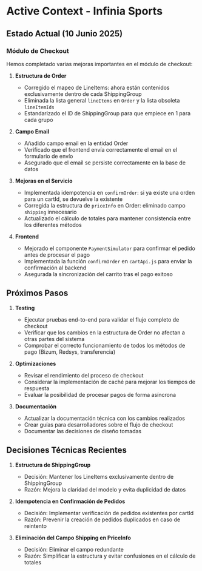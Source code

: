 # Active Context - Infinia Sports

## Estado Actual (10 Junio 2025)

### Módulo de Checkout
Hemos completado varias mejoras importantes en el módulo de checkout:

1. **Estructura de Order**
   - Corregido el mapeo de LineItems: ahora están contenidos exclusivamente dentro de cada ShippingGroup
   - Eliminada la lista general `lineItems` en `Order` y la lista obsoleta `lineItemIds`
   - Estandarizado el ID de ShippingGroup para que empiece en 1 para cada grupo

2. **Campo Email**
   - Añadido campo email en la entidad Order
   - Verificado que el frontend envía correctamente el email en el formulario de envío
   - Asegurado que el email se persiste correctamente en la base de datos

3. **Mejoras en el Servicio**
   - Implementada idempotencia en `confirmOrder`: si ya existe una orden para un cartId, se devuelve la existente
   - Corregida la estructura de `priceInfo` en Order: eliminado campo `shipping` innecesario
   - Actualizado el cálculo de totales para mantener consistencia entre los diferentes métodos

4. **Frontend**
   - Mejorado el componente `PaymentSimulator` para confirmar el pedido antes de procesar el pago
   - Implementada la función `confirmOrder` en `cartApi.js` para enviar la confirmación al backend
   - Asegurada la sincronización del carrito tras el pago exitoso

## Próximos Pasos

1. **Testing**
   - Ejecutar pruebas end-to-end para validar el flujo completo de checkout
   - Verificar que los cambios en la estructura de Order no afectan a otras partes del sistema
   - Comprobar el correcto funcionamiento de todos los métodos de pago (Bizum, Redsys, transferencia)

2. **Optimizaciones**
   - Revisar el rendimiento del proceso de checkout
   - Considerar la implementación de caché para mejorar los tiempos de respuesta
   - Evaluar la posibilidad de procesar pagos de forma asíncrona

3. **Documentación**
   - Actualizar la documentación técnica con los cambios realizados
   - Crear guías para desarrolladores sobre el flujo de checkout
   - Documentar las decisiones de diseño tomadas

## Decisiones Técnicas Recientes

1. **Estructura de ShippingGroup**
   - Decisión: Mantener los LineItems exclusivamente dentro de ShippingGroup
   - Razón: Mejora la claridad del modelo y evita duplicidad de datos

2. **Idempotencia en Confirmación de Pedidos**
   - Decisión: Implementar verificación de pedidos existentes por cartId
   - Razón: Prevenir la creación de pedidos duplicados en caso de reintento

3. **Eliminación del Campo Shipping en PriceInfo**
   - Decisión: Eliminar el campo redundante
   - Razón: Simplificar la estructura y evitar confusiones en el cálculo de totales
